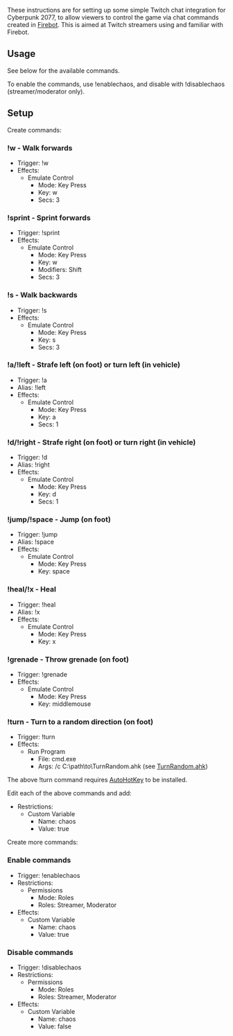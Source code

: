 These instructions are for setting up some simple Twitch chat integration for Cyberpunk 2077, to allow viewers to control the game via chat commands created in [Firebot](https://firebot.app/). This is aimed at Twitch streamers using and familiar with Firebot.

## Usage

See below for the available commands.

To enable the commands, use !enablechaos, and disable with !disablechaos (streamer/moderator only).

## Setup

Create commands:

### !w - Walk forwards

- Trigger: !w
- Effects:
  - Emulate Control
    - Mode: Key Press
    - Key: w
    - Secs: 3

### !sprint - Sprint forwards

- Trigger: !sprint
- Effects:
  - Emulate Control
    - Mode: Key Press
    - Key: w
    - Modifiers: Shift
    - Secs: 3

### !s - Walk backwards

- Trigger: !s
- Effects:
  - Emulate Control
    - Mode: Key Press
    - Key: s
    - Secs: 3

### !a/!left - Strafe left (on foot) or turn left (in vehicle)

- Trigger: !a
- Alias: !left
- Effects:
  - Emulate Control
    - Mode: Key Press
    - Key: a
    - Secs: 1

### !d/!right - Strafe right (on foot) or turn right (in vehicle)

- Trigger: !d
- Alias: !right
- Effects:
  - Emulate Control
    - Mode: Key Press
    - Key: d
    - Secs: 1

### !jump/!space - Jump (on foot)

- Trigger: !jump
- Alias: !space
- Effects:
  - Emulate Control
    - Mode: Key Press
    - Key: space

### !heal/!x - Heal

- Trigger: !heal
- Alias: !x
- Effects:
  - Emulate Control
    - Mode: Key Press
    - Key: x

### !grenade - Throw grenade (on foot)

- Trigger: !grenade
- Effects:
  - Emulate Control
    - Mode: Key Press
    - Key: middlemouse

### !turn - Turn to a random direction (on foot)

- Trigger: !turn
- Effects:
  - Run Program
    - File: cmd.exe
    - Args: /c C:\path\to\TurnRandom.ahk (see [TurnRandom.ahk](TurnRandom.ahk))

The above !turn command requires [AutoHotKey](https://www.autohotkey.com/) to be installed.

Edit each of the above commands and add:

- Restrictions:
  - Custom Variable
    - Name: chaos
    - Value: true

Create more commands:

### Enable commands

- Trigger: !enablechaos
- Restrictions:
  - Permissions
    - Mode: Roles
    - Roles: Streamer, Moderator
- Effects:
  - Custom Variable
    - Name: chaos
    - Value: true

### Disable commands

- Trigger: !disablechaos
- Restrictions:
  - Permissions
    - Mode: Roles
    - Roles: Streamer, Moderator
- Effects:
  - Custom Variable
    - Name: chaos
    - Value: false

